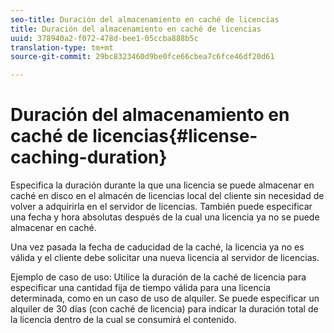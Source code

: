 ```yaml
---
seo-title: Duración del almacenamiento en caché de licencias
title: Duración del almacenamiento en caché de licencias
uuid: 378940a2-f072-478d-bee1-05ccba888b5c
translation-type: tm+mt
source-git-commit: 29bc8323460d9be0fce66cbea7c6fce46df20d61

---
```



# Duración del almacenamiento en caché de licencias{#license-caching-duration}

Especifica la duración durante la que una licencia se puede almacenar en caché en disco en el almacén de licencias local del cliente sin necesidad de volver a adquirirla en el servidor de licencias. También puede especificar una fecha y hora absolutas después de la cual una licencia ya no se puede almacenar en caché.

Una vez pasada la fecha de caducidad de la caché, la licencia ya no es válida y el cliente debe solicitar una nueva licencia al servidor de licencias.

Ejemplo de caso de uso: Utilice la duración de la caché de licencia para especificar una cantidad fija de tiempo válida para una licencia determinada, como en un caso de uso de alquiler. Se puede especificar un alquiler de 30 días (con caché de licencia) para indicar la duración total de la licencia dentro de la cual se consumirá el contenido.
